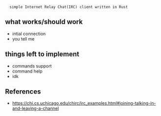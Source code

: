       simple Internet Relay Chat(IRC) client written in Rust

## what works/should work
- intial connection
- you tell me

## things left to implement
- commands support
- command help
- idk

## References
- https://chi.cs.uchicago.edu/chirc/irc_examples.html#joining-talking-in-and-leaving-a-channel
